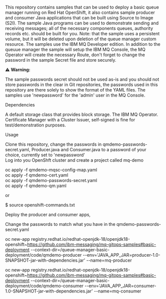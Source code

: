 This repository contains samples that can be used to deploy a basic queue manager running on Red Hat OpenShift, it also contains sample producer and consumer Java applications that can be built using Source to Image (S2I). The sample Java programs can be used to demonstrate sending and receiving messages; all of the necessary components queues, authority records etc. should be built for you. Note: that the sample uses a persistent volume, but it will be deleted upon deletion of the queue manager custom resource. The samples use the IBM MQ Developer edition. In addition to the queuue manager the sample will setup the IBM MQ Console, the MQ Operator will create the necessary Route, don't forget to change the password in the sample Secret file and store securely.

:warning: **Warning:**

The sample passwords secret should not be used as-is and you should not store passwords in the clear in Git repositories, the passwords used in this repository are there solely to show the format of the YAML files.  The samples use 'newpassword' for the 'admin' user in the MQ Console.

Dependencies

A default storage class that provides block storage.
The IBM MQ Operator.  
Certificate Manager with a Cluster Issuer, self-signed is fine for test/demonstration purposes.

Usage

Clone this repository, change the passwords in qmdemo-passwords-secret.yaml, Producer.java and Consumer.java to a password of your choice, currently set to 'newpassword'  
Log into you OpenShft cluster and create a project called mq-demo  
  
oc apply -f qmdemo-mqsc-config-map.yaml  
oc apply -f qmdemo-cert.yaml  
oc apply -f qmdemo-passwords-secret.yaml  
oc apply -f qmdemo-qm.yaml  

or  

$ source openshift-commands.txt

Deploy the producer and consumer apps,  

Change the passwords to match what you have in the qmdemo-passwords-secret.yaml  

oc new-app registry.redhat.io/redhat-openjdk-18/openjdk18-openshift~https://github.com/ibm-messaging/mq-gitops-samples#basic-deployment --context-dir=/queue-manager-basic-deployment/code/qmdemo-producer --env='JAVA_APP_JAR=producer-1.0-SNAPSHOT-jar-with-dependencies.jar' --name=mq-producer  
  
oc new-app registry.redhat.io/redhat-openjdk-18/openjdk18-openshift~https://github.com/ibm-messaging/mq-gitops-samples#basic-deployment --context-dir=/queue-manager-basic-deployment/code/qmdemo-consumer --env='JAVA_APP_JAR=consumer-1.0-SNAPSHOT-jar-with-dependencies.jar' --name=mq-consumer  
